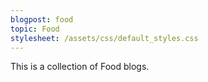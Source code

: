 ```yaml
---
blogpost: food
topic: Food
stylesheet: /assets/css/default_styles.css
---
```

This is a collection of Food blogs.